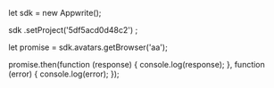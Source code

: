 let sdk = new Appwrite();

sdk
    .setProject('5df5acd0d48c2')
;

let promise = sdk.avatars.getBrowser('aa');

promise.then(function (response) {
    console.log(response);
}, function (error) {
    console.log(error);
});
